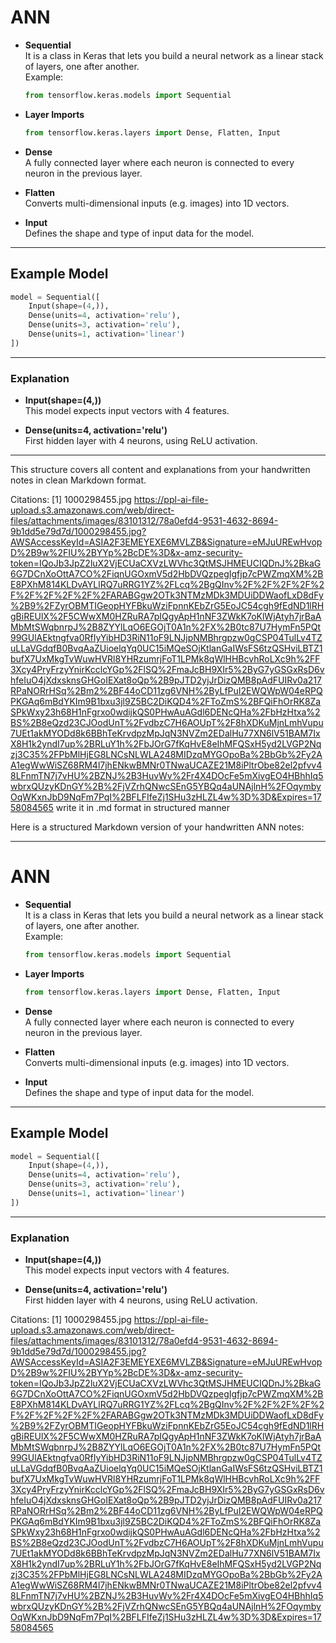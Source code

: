 # ANN

- **Sequential**  
  It is a class in Keras that lets you build a neural network as a linear stack of layers, one after another.  
  Example:
  ```python
  from tensorflow.keras.models import Sequential
  ```

- **Layer Imports**  
  ```python
  from tensorflow.keras.layers import Dense, Flatten, Input
  ```

- **Dense**  
  A fully connected layer where each neuron is connected to every neuron in the previous layer.

- **Flatten**  
  Converts multi-dimensional inputs (e.g. images) into 1D vectors.

- **Input**  
  Defines the shape and type of input data for the model.

***

## Example Model

```python
model = Sequential([
    Input(shape=(4,)),
    Dense(units=4, activation='relu'),
    Dense(units=3, activation='relu'),
    Dense(units=1, activation='linear')
])
```

***

### Explanation

- **Input(shape=(4,))**  
  This model expects input vectors with 4 features.

- **Dense(units=4, activation='relu')**  
  First hidden layer with 4 neurons, using ReLU activation.

***

This structure covers all content and explanations from your handwritten notes in clean Markdown format.

Citations:
[1] 1000298455.jpg https://ppl-ai-file-upload.s3.amazonaws.com/web/direct-files/attachments/images/83101312/78a0efd4-9531-4632-8694-9b1dd5e79d7d/1000298455.jpg?AWSAccessKeyId=ASIA2F3EMEYEXE6MVLZB&Signature=eMJuUREwHvopD%2B9w%2FIU%2BYYp%2BcDE%3D&x-amz-security-token=IQoJb3JpZ2luX2VjECUaCXVzLWVhc3QtMSJHMEUCIQDnJ%2BkaG6G7DCnXoOttA7CO%2FiqnUGOxmV5d2HbDVQzpegIgfjp7cPWZmqXM%2BE8PXhM814KLDvAYLlRQ7uRRG1YZ%2FLcq%2BgQInv%2F%2F%2F%2F%2F%2F%2F%2F%2F%2FARABGgw2OTk3NTMzMDk3MDUiDDWaofLxD8dFy%2B9%2FZyrOBMTIGeopHYFBkuWziFpnnKEbZrG5EoJC54cgh9fEdND1lRHgBiREUlX%2F5CWwXM0HZRuRA7pIQgyApH1nNF3ZWkK7oKlWjAtyh7jrBaAMbMtSWqbnrpJ%2B8ZYYlLqO6EGOjT0A1n%2FX%2B0tc87U7HymFn5PQt99GUlAEktngfva0RfIyYibHD3RiN11oF9LNJjpNMBhrgpzw0gCSP04TulLv4TZuLLaVGdqfB0BvqAaZUioelqYq0UC15iMQeSOjKtlanGaIWsFS6tzQSHviLBTZ1bufX7UxMkgTvWuwHVRl8YHRzumrjFoT1LPMk8qWlHHBcvhRoLXc9h%2FF3Xcy4PryFrzyYnirKcclcYGp%2FlSQ%2FmaJcBH9XIr5%2ByG7yGSGxRsD6vhfeIuO4jXdxsknsGHGoIEXat8oQp%2B9pJTD2yjJrDizQMB8pAdFUIRv0a217RPaNORrHSq%2Bm2%2BF44oCD11zg6VNH%2ByLfPuI2EWQWpW04eRPQPKGAq6mBdYKIm9B1bxu3jl9Z5BC2DiKQD4%2FToZmS%2BFQiFhOrRK8ZaSPkWxy23h68H1nFgrxo0wdijkQS0PHwAuAGdl6DENcQHa%2FbHzHtxa%2BS%2B8eQzd23CJOodUnT%2FvdbzC7H6AOUpT%2F8hXDKuMjnLmhVupu7UEt1akMYODd8k6BBhTeKrvdpzMpJqN3NVZm2EDalHu77XN6lV51BAM7IxX8H1k2yndI7up%2BRLuY1h%2FbJOrG7fKqHvE8eIhMFQSxH5yd2LVGP2Nqzj3C35%2FPbMlHjEG8LNCsNLWLA248MIDzqMYGOpoBa%2BbGb%2Fy2AA1egWwWiSZ68RM4l7jhENkwBMNr0TNwaUCAZE21M8iPltrObe82el2pfvv48LFnmTN7j7vHU%2BZNJ%2B3HuvWv%2Fr4X4DOcFe5mXivgEO4HBhhIq5wbrxQUzyKDnGY%2B%2FjVZrhQNwcSEnG5YBQq4aUNAjlnH%2FOqymbyOqWKxnJbD9NqFm7PqI%2BFLFIfeZj1SHu3zHLZL4w%3D%3D&Expires=1758084565
write it in .md format in structured manner

Here is a structured Markdown version of your handwritten ANN notes:

***

# ANN

- **Sequential**  
  It is a class in Keras that lets you build a neural network as a linear stack of layers, one after another.  
  Example:
  ```python
  from tensorflow.keras.models import Sequential
  ```

- **Layer Imports**  
  ```python
  from tensorflow.keras.layers import Dense, Flatten, Input
  ```

- **Dense**  
  A fully connected layer where each neuron is connected to every neuron in the previous layer.

- **Flatten**  
  Converts multi-dimensional inputs (e.g. images) into 1D vectors.

- **Input**  
  Defines the shape and type of input data for the model.

***

## Example Model

```python
model = Sequential([
    Input(shape=(4,)),
    Dense(units=4, activation='relu'),
    Dense(units=3, activation='relu'),
    Dense(units=1, activation='linear')
])
```

***

### Explanation

- **Input(shape=(4,))**  
  This model expects input vectors with 4 features.

- **Dense(units=4, activation='relu')**  
  First hidden layer with 4 neurons, using ReLU activation.


Citations:
[1] 1000298455.jpg https://ppl-ai-file-upload.s3.amazonaws.com/web/direct-files/attachments/images/83101312/78a0efd4-9531-4632-8694-9b1dd5e79d7d/1000298455.jpg?AWSAccessKeyId=ASIA2F3EMEYEXE6MVLZB&Signature=eMJuUREwHvopD%2B9w%2FIU%2BYYp%2BcDE%3D&x-amz-security-token=IQoJb3JpZ2luX2VjECUaCXVzLWVhc3QtMSJHMEUCIQDnJ%2BkaG6G7DCnXoOttA7CO%2FiqnUGOxmV5d2HbDVQzpegIgfjp7cPWZmqXM%2BE8PXhM814KLDvAYLlRQ7uRRG1YZ%2FLcq%2BgQInv%2F%2F%2F%2F%2F%2F%2F%2F%2F%2FARABGgw2OTk3NTMzMDk3MDUiDDWaofLxD8dFy%2B9%2FZyrOBMTIGeopHYFBkuWziFpnnKEbZrG5EoJC54cgh9fEdND1lRHgBiREUlX%2F5CWwXM0HZRuRA7pIQgyApH1nNF3ZWkK7oKlWjAtyh7jrBaAMbMtSWqbnrpJ%2B8ZYYlLqO6EGOjT0A1n%2FX%2B0tc87U7HymFn5PQt99GUlAEktngfva0RfIyYibHD3RiN11oF9LNJjpNMBhrgpzw0gCSP04TulLv4TZuLLaVGdqfB0BvqAaZUioelqYq0UC15iMQeSOjKtlanGaIWsFS6tzQSHviLBTZ1bufX7UxMkgTvWuwHVRl8YHRzumrjFoT1LPMk8qWlHHBcvhRoLXc9h%2FF3Xcy4PryFrzyYnirKcclcYGp%2FlSQ%2FmaJcBH9XIr5%2ByG7yGSGxRsD6vhfeIuO4jXdxsknsGHGoIEXat8oQp%2B9pJTD2yjJrDizQMB8pAdFUIRv0a217RPaNORrHSq%2Bm2%2BF44oCD11zg6VNH%2ByLfPuI2EWQWpW04eRPQPKGAq6mBdYKIm9B1bxu3jl9Z5BC2DiKQD4%2FToZmS%2BFQiFhOrRK8ZaSPkWxy23h68H1nFgrxo0wdijkQS0PHwAuAGdl6DENcQHa%2FbHzHtxa%2BS%2B8eQzd23CJOodUnT%2FvdbzC7H6AOUpT%2F8hXDKuMjnLmhVupu7UEt1akMYODd8k6BBhTeKrvdpzMpJqN3NVZm2EDalHu77XN6lV51BAM7IxX8H1k2yndI7up%2BRLuY1h%2FbJOrG7fKqHvE8eIhMFQSxH5yd2LVGP2Nqzj3C35%2FPbMlHjEG8LNCsNLWLA248MIDzqMYGOpoBa%2BbGb%2Fy2AA1egWwWiSZ68RM4l7jhENkwBMNr0TNwaUCAZE21M8iPltrObe82el2pfvv48LFnmTN7j7vHU%2BZNJ%2B3HuvWv%2Fr4X4DOcFe5mXivgEO4HBhhIq5wbrxQUzyKDnGY%2B%2FjVZrhQNwcSEnG5YBQq4aUNAjlnH%2FOqymbyOqWKxnJbD9NqFm7PqI%2BFLFIfeZj1SHu3zHLZL4w%3D%3D&Expires=1758084565
